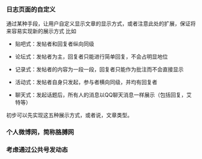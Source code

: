 ### 日志页面的自定义
通过某种手段，让用户自定义显示文章的显示方式，或者注意此处的扩展，保证将来容易实现新的展示方式
比如
- 贴吧式：发帖者和回复者纵向同级

- 论坛式：发帖者为主，回复者只能进行简单回复，不会占明显地位

- 记录式：发帖者的内容为一段一段，回复者只能作为批注而不会直接显示

- 活动式：发帖者自身只发起，参与者横向同级，并均有回复者

- 聊天式：发起话题后，所有人的消息以QQ聊天消息一样展示（包括回复，艾特等）

初步可以先实现这五种展示方式，或者说，文章类型。

### 个人微博网，简称胳膊网

### 考虑通过公共号发动态
